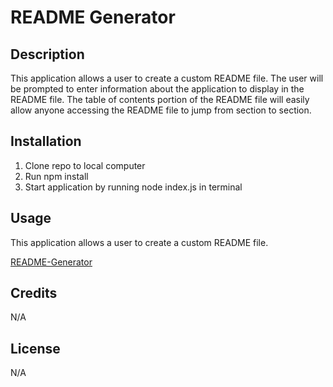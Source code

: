 # README Generator

## Description

This application allows a user to create a custom README file. The user will be prompted to enter information about the application to display in the README file. The table of contents portion of the README file will easily allow anyone accessing the README file to jump from section to section.

## Installation

1. Clone repo to local computer 
2. Run npm install  
3. Start application by running node index.js in terminal

## Usage

This application allows a user to create a custom README file.



[README-Generator](https://github.com/annaperlack/README-Generator)


## Credits

N/A

## License

N/A